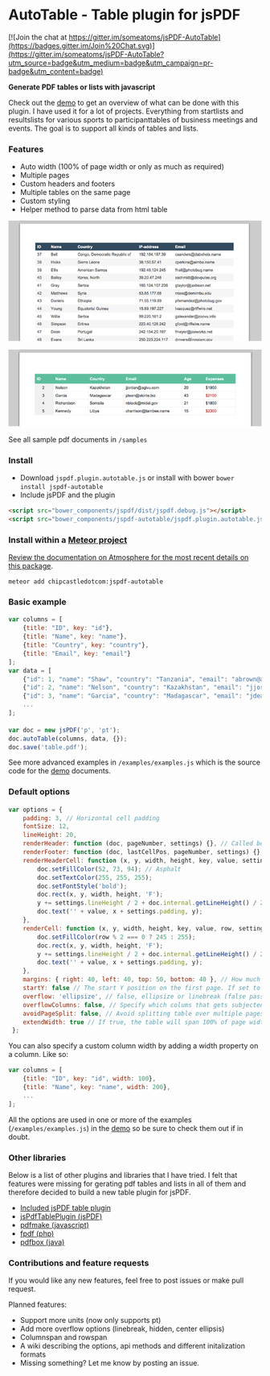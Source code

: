 # AutoTable - Table plugin for jsPDF

[![Join the chat at https://gitter.im/someatoms/jsPDF-AutoTable](https://badges.gitter.im/Join%20Chat.svg)](https://gitter.im/someatoms/jsPDF-AutoTable?utm_source=badge&utm_medium=badge&utm_campaign=pr-badge&utm_content=badge)

**Generate PDF tables or lists with javascript**

Check out the [demo](https://someatoms.github.io/jsPDF-AutoTable/) to get an overview of what can be done with this plugin. I have used it for a lot of projects. Everything from startlists and resultslists for various sports to participanttables of business meetings and events. The goal is to support all kinds of tables and lists.

### Features
- Auto width (100% of page width or only as much as required)
- Multiple pages
- Custom headers and footers
- Multiple tables on the same page
- Custom styling
- Helper method to parse data from html table

![sample javascript table pdf](sample.png)

![sample javascript table pdf](sample2.png)

See all sample pdf documents in `/samples`

### Install
- Download `jspdf.plugin.autotable.js` or install with bower  `bower install jspdf-autotable`
- Include jsPDF and the plugin

```html
<script src="bower_components/jspdf/dist/jspdf.debug.js"></script>
<script src="bower_components/jspdf-autotable/jspdf.plugin.autotable.js"></script>
```

### Install within a [Meteor project](http://meteor.com)

[Review the documentation on Atmosphere for the most recent details on this
package](https://atmospherejs.com/chipcastledotcom/jspdf-autotable).

    meteor add chipcastledotcom:jspdf-autotable

### Basic example

```javascript
var columns = [
    {title: "ID", key: "id"},
    {title: "Name", key: "name"}, 
    {title: "Country", key: "country"}, 
    {title: "Email", key: "email"}
];
var data = [
    {"id": 1, "name": "Shaw", "country": "Tanzania", "email": "abrown@avamba.info"},
    {"id": 2, "name": "Nelson", "country": "Kazakhstan", "email": "jjordan@agivu.com"},
    {"id": 3, "name": "Garcia", "country": "Madagascar", "email": "jdean@skinte.biz"},
    ...
];

var doc = new jsPDF('p', 'pt');
doc.autoTable(columns, data, {});
doc.save('table.pdf');
```

See more advanced examples in `/examples/examples.js` which is the source code for the [demo](https://someatoms.github.io/jsPDF-AutoTable/) documents.

### Default options

```javascript
var options = {
    padding: 3, // Horizontal cell padding
    fontSize: 12,
    lineHeight: 20,
    renderHeader: function (doc, pageNumber, settings) {}, // Called before every page
    renderFooter: function (doc, lastCellPos, pageNumber, settings) {}, // Called at the end of every page
    renderHeaderCell: function (x, y, width, height, key, value, settings) {
        doc.setFillColor(52, 73, 94); // Asphalt
        doc.setTextColor(255, 255, 255);
        doc.setFontStyle('bold');
        doc.rect(x, y, width, height, 'F');
        y += settings.lineHeight / 2 + doc.internal.getLineHeight() / 2 - 2.5;
        doc.text('' + value, x + settings.padding, y);
    },
    renderCell: function (x, y, width, height, key, value, row, settings) {
        doc.setFillColor(row % 2 === 0 ? 245 : 255);
        doc.rect(x, y, width, height, 'F');
        y += settings.lineHeight / 2 + doc.internal.getLineHeight() / 2 - 2.5;
        doc.text('' + value, x + settings.padding, y);
    },
    margins: { right: 40, left: 40, top: 50, bottom: 40 }, // How much space around the table
    startY: false // The start Y position on the first page. If set to false, top margin is used
    overflow: 'ellipsize', // false, ellipsize or linebreak (false passes the raw text to renderCell)
    overflowColumns: false, // Specify which colums that gets subjected to the overflow method chosen. false indicates all
    avoidPageSplit: false, // Avoid splitting table over multiple pages (starts drawing table on fresh page instead). Only relevant if startY option is set.
    extendWidth: true // If true, the table will span 100% of page width minus horizontal margins.
 };
```

You can also specify a custom column width by adding a width property on a column. Like so:

```javascript
var columns = [
    {title: "ID", key: "id", width: 100},
    {title: "Name", key: "name", width: 200},
    ...
];
```

All the options are used in one or more of the examples (`/examples/examples.js`) in the [demo](https://someatoms.github.io/jsPDF-AutoTable/) so be sure to check them out if in doubt.

### Other libraries
Below is a list of other plugins and libraries that I have tried. I felt that features were missing for gerating pdf tables and lists in all of them and therefore decided to build a new table plugin for jsPDF.

- [Included jsPDF table plugin](https://github.com/MrRio/jsPDF/blob/master/jspdf.plugin.cell.js)
- [jsPdfTablePlugin (jsPDF)](https://github.com/Prashanth-Nelli/jsPdfTablePlugin)
- [pdfmake (javascript)](https://github.com/bpampuch/pdfmake)
- [fpdf (php)](http://www.fpdf.org/)
- [pdfbox (java)](https://pdfbox.apache.org/) 

### Contributions and feature requests
If you would like any new features, feel free to post issues or make pull request.

Planned features:
- Support more units (now only supports pt)
- Add more overflow options (linebreak, hidden, center ellipsis)
- Columnspan and rowspan
- A wiki describing the options, api methods and different initalization formats
- Missing something? Let me know by posting an issue.